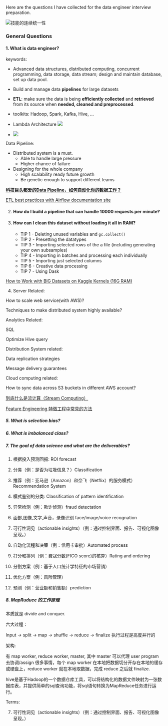 Here are the questions I have collected for the data engineer interview preparation.

![技能的连续统一性](https://www.dataapplab.com/wp-content/uploads/2019/05/%E5%BE%AE%E4%BF%A1%E5%9B%BE%E7%89%87_20190523092104.jpg)

### General Questions

#### 1. What is data engineer?

keywords: 

- Advanced data structures, distributed computing, concurrent programming, data storage, data stream; design and maintain database, set up data pool. 

- Build and manage data **pipelines** for large datasets 
- **ETL**: make sure the data is being  **efficiently collected** and **retrieved** from its source when **needed, cleaned and preprocessed**.
- toolkits: Hadoop, Spark, Kafka, Hive, ...
- Lambda Architecture ![](https://image.slidesharecdn.com/lambdaarchitecturewithapachespark-160515125817/95/lambda-architecture-with-apache-spark-12-638.jpg?cb=1478117055)
- ![](https://softwareengineeringdaily.com/wp-content/uploads/2016/03/airbnb-data.png)

Data Pipeline:

- Distributed system is a must.
  - Able to handle large pressure
  - Higher chance of failure
- Designing for the whole company 
  - High scalability ready future growth  
  - Be genetic enough to support different teams 

[**科技巨头都爱的Data Pipeline，如何自动化你的数据工作？**](http://www.raincent.com/content-10-10786-1.html)

[ETL best practices with Airflow documentation site](http://www.raincent.com/content-10-10786-1.html)

2. #### How do I build a pipeline that can handle 10000 requests per minute?

3. #### How can I clean this dataset without loading it all in RAM?

   - TIP 1 - Deleting unused variables and `gc.collect() `
   - TIP 2 - Presetting the datatypes
   - TIP 3 - Importing selected rows of the a file (including generating your own subsamples)
   - TIP 4 - Importing in batches and processing each individually
   - TIP 5 - Importing just selected columns
   - TIP 6 - Creative data processing
   - TIP 7 - Using Dask 

[How to Work with BIG Datasets on Kaggle Kernels (16G RAM)](https://www.kaggle.com/yuliagm/how-to-work-with-big-datasets-on-16g-ram-dask)

4. Server Related:

How to scale web service(with AWS)?

Techniques to make distributed system highly available?

Analytics Related:

SQL

Optimize Hive query

Distribution System related:

Data replication strategies

Message delivery guarantees

Cloud computing related:

How to sync data across S3 buckets in different AWS account?

[到底什么是流计算（Stream Computing）](https://blog.csdn.net/historyasamirror/article/details/3719710)



[Feature Engineering 特徵工程中常見的方法](https://vinta.ws/code/feature-engineering.html)

##### 5. What is selection bias?

##### 6. What is imbalanced class?



##### 7. The goal of data science and what are the deliverables?

1) 根据投入预测回报: ROI forecast

2) 分类（例：是否为垃圾信息？）Classification

3) 推荐（例：亚马逊（Amazon）和奈飞（Netflix）的服务模式）Recommendation System

4) 模式鉴别的分类: Classification of pattern identification

5) 异常检测（例：欺诈侦测）fraud detectation

6) 面部,图像,文字,声音，录像识别 face/image/voice recognation

7) 可行性洞见（actionable insights）（例：通过控制界面、报告、可视化图像呈现。）

8) 自动化流程和决策（例：信用卡审批）Automated process 

9) 打分和排列（例：费寇分数(FICO score)的核算）Rating and ordering

10) 分割方案（例：基于人口统计学特征的市场营销）

11) 优化方案（例：风险管理）

12) 预测（例：营业额和销售额）prediction

##### 8. MapRuduce 的工作原理

本质就是 divide and conquer. 

六大过程：

Input -> split -> map -> shuffle -> reduce -> finalize 执行过程是高度并行的

架构:

有 map worker, reduce worker, master, 其中 master 可以代理 user program 去协调/assign 很多事情，每个 map worker 在本地把数据切分开存在本地的缓存或硬盘上，reduce worker 就在本地取数据，完成 reduce 之后就 finalize. 

hive是基于Hadoop的一个数据仓库工具，可以将结构化的数据文件映射为一张数据库表，并提供简单的sql查询功能，将sql语句转换为MapReduce任务进行运行。

Terms:

7) 可行性洞见（actionable insights）（例：通过控制界面、报告、可视化图像呈现。）

### 

